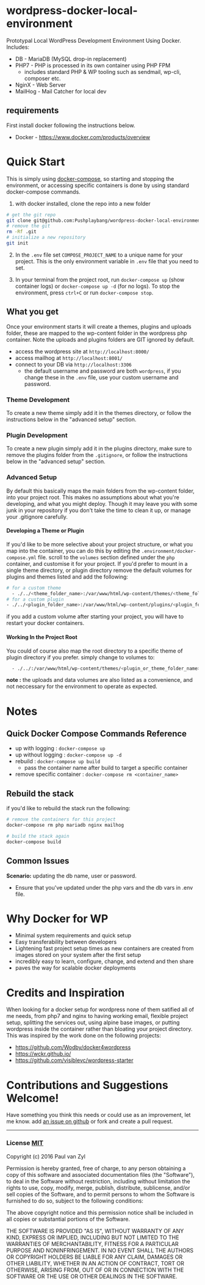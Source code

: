 # wordpress-docker-local-environment
Prototypal Local WordPress Development Environment Using Docker. Includes:

 * DB - MariaDB (MySQL drop-in replacement)
 * PHP7 - PHP is processed in its own container using PHP FPM
   * includes standard PHP & WP tooling such as sendmail, wp-cli, composer etc.
 * NginX - Web Server
 * MailHog - Mail Catcher for local dev

## requirements
First install docker following the instructions below.

* Docker - https://www.docker.com/products/overview




# Quick Start
This is simply using [docker-compose](https://docs.docker.com/compose/overview/), so starting and stopping the environment, or accessing specific containers is done by using standard docker-compose commands.

1. with docker installed, clone the repo into a new folder

```sh
# get the git repo
git clone git@github.com:Pushplaybang/wordpress-docker-local-environment.git . --depth=1
# remove the git
rm -Rf .git
# initialize a new repository
git init
```

2. In the `.env` file set `COMPOSE_PROJECT_NAME` to a unique name for your project. This is the only environment variable in `.env` file that you need to set.

3. In your terminal from the project root, run `docker-compose up` (show container logs) or `docker-compose up -d` (for no logs).  To stop the environment, press `ctrl+C` or run `docker-compose stop`.

## What you get
Once your environment starts it will create a themes, plugins and uploads folder, these are mapped to the wp-content folder in the wordpress php container. Note the uploads and plugins folders are GIT ignored by default.

 * access the wordpress site at `http://localhost:8000/`
 * access mailhog at `http://localhost:8001/`
 * connect to your DB via `http://localhost:3306`
   * the default username and password are both `wordpress`, if you change these in the `.env` file, use your custom username and password.

### Theme Development
To create a new theme simply add it in the themes directory, or follow the instructions below in the "advanced setup" section.

### Plugin Development
To create a new plugin simply add it in the plugins directory, make sure to remove the plugins folder from the `.gitignore`, or follow the instructions below in the "advanced setup" section.

### Advanced Setup
By default this basically maps the main folders from the wp-content folder, into your project root.  This makes no assumptions about what you're developing, and what you might deploy.  Though it may leave you with some junk in your repository if you don't take the time to clean it up, or manage your .gitignore carefully.

#### Developing a Theme or Plugin
If you'd like to be more selective about your project structure, or what you map into the container, you can do this by editing the `.environment/docker-compose.yml` file.  scroll to the `volumes` section defined under the `php` container, and customise it for your project.  If you'd prefer to mount in a single theme directory, or plugin directory remove the default volumes for plugins and themes listed and add the following:

```sh
# for a custom theme
  - ./../<theme_folder_name>:/var/www/html/wp-content/themes/<theme_folder_name>
# for a custom plugin
- ./../<plugin_folder_name>:/var/www/html/wp-content/plugins/<plugin_folder_name>
```

if you add a custom volume after starting your project, you will have to restart your docker containers.

#### Working In the Project Root
You could of course also map the root directory to a specific theme of plugin directory if you prefer. simply change to volumes to:

```sh
  - ./../:/var/www/html/wp-content/themes/<plugin_or_theme_folder_name>
```


**note :** the uploads and data volumes are also listed as a convenience, and not neccessary for the environment to operate as expected.




# Notes

## Quick Docker Compose Commands Reference
* up with logging : `docker-compose up`
* up without logging : `docker-compose up -d`
* rebuild : `docker-compose up build`
    * pass the container name after build to target a specific container
* remove specific container : `docker-compose rm <container_name>`

## Rebuild the stack
if you'd like to rebuild the stack run the following:

```sh
# remove the containers for this project
docker-compose rm php mariadb nginx mailhog

# build the stack again
docker-compose build
```
## Common Issues
**Scenario:**  updating the db name, user or password.
 - Ensure that you've updated under the php vars and the db vars in .env file.


# Why Docker for WP

* Minimal system requirements and quick setup
* Easy transferability between developers
* Lightening fast project setup times as new containers are created from images stored on your system after the first setup
* incredibly easy to learn, configure, change, and extend and then share
* paves the way for scalable docker deployments


# Credits and Inspiration
When looking for a docker setup for wordpress none of them satified all of me needs, from php7 and nginx to having working email, flexible project setup, splitting the services out, using alpine base images,  or putting wordpress inside the container rather than bloating your project directory. This was inspired by the work done on the following projects:

* https://github.com/Wodby/docker4wordpress
* https://wckr.github.io/
* https://github.com/visiblevc/wordpress-starter

# Contributions and Suggestions Welcome!
Have something you think this needs or could use as an improvement, let me know.  add [an issue on github]() or fork and create a pull request.



____


### License [MIT](https://opensource.org/licenses/MIT)
Copyright (c) 2016 Paul van Zyl

Permission is hereby granted, free of charge, to any person obtaining a copy
of this software and associated documentation files (the "Software"), to deal
in the Software without restriction, including without limitation the rights
to use, copy, modify, merge, publish, distribute, sublicense, and/or sell
copies of the Software, and to permit persons to whom the Software is
furnished to do so, subject to the following conditions:

The above copyright notice and this permission notice shall be included in
all copies or substantial portions of the Software.

THE SOFTWARE IS PROVIDED "AS IS", WITHOUT WARRANTY OF ANY KIND, EXPRESS OR
IMPLIED, INCLUDING BUT NOT LIMITED TO THE WARRANTIES OF MERCHANTABILITY,
FITNESS FOR A PARTICULAR PURPOSE AND NONINFRINGEMENT.  IN NO EVENT SHALL THE
AUTHORS OR COPYRIGHT HOLDERS BE LIABLE FOR ANY CLAIM, DAMAGES OR OTHER
LIABILITY, WHETHER IN AN ACTION OF CONTRACT, TORT OR OTHERWISE, ARISING FROM,
OUT OF OR IN CONNECTION WITH THE SOFTWARE OR THE USE OR OTHER DEALINGS IN
THE SOFTWARE.
